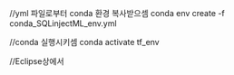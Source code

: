 
//yml 파일로부터 conda 환경 복사받으셈
conda env create -f conda_SQLinjectML_env.yml


//conda 실행시키셈
conda activate tf_env


//Eclipse상에서

